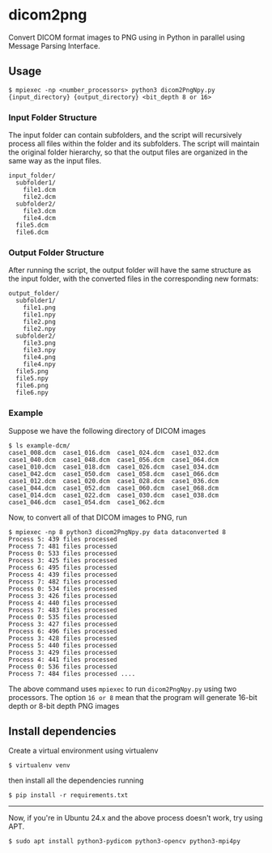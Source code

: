 # dicom2png
Convert DICOM format images to PNG using in Python in parallel using Message
Parsing Interface.

## Usage
```
$ mpiexec -np <number_processors> python3 dicom2PngNpy.py {input_directory} {output_directory} <bit_depth 8 or 16>
```

### Input Folder Structure
The input folder can contain subfolders, and the script will recursively process all files within the folder and its subfolders. 
The script will maintain the original folder hierarchy, so that the output files are organized in the same way as the input files.

```
input_folder/
  subfolder1/
    file1.dcm
    file2.dcm
  subfolder2/
    file3.dcm
    file4.dcm
  file5.dcm
  file6.dcm

```
### Output Folder Structure
After running the script, the output folder will have the same structure as the input folder, with the converted files in the corresponding new formats:
```
output_folder/
  subfolder1/
    file1.png
    file1.npy
    file2.png
    file2.npy
  subfolder2/
    file3.png
    file3.npy
    file4.png
    file4.npy
  file5.png
  file5.npy
  file6.png
  file6.npy

```

### Example
Suppose we have the following directory of DICOM images
```
$ ls example-dcm/
case1_008.dcm  case1_016.dcm  case1_024.dcm  case1_032.dcm  case1_040.dcm  case1_048.dcm  case1_056.dcm  case1_064.dcm
case1_010.dcm  case1_018.dcm  case1_026.dcm  case1_034.dcm  case1_042.dcm  case1_050.dcm  case1_058.dcm  case1_066.dcm
case1_012.dcm  case1_020.dcm  case1_028.dcm  case1_036.dcm  case1_044.dcm  case1_052.dcm  case1_060.dcm  case1_068.dcm
case1_014.dcm  case1_022.dcm  case1_030.dcm  case1_038.dcm  case1_046.dcm  case1_054.dcm  case1_062.dcm
```

Now, to convert all of that DICOM images to PNG, run
```
$ mpiexec -np 8 python3 dicom2PngNpy.py data dataconverted 8
Process 5: 439 files processed
Process 7: 481 files processed
Process 0: 533 files processed
Process 3: 425 files processed
Process 6: 495 files processed
Process 4: 439 files processed
Process 7: 482 files processed
Process 0: 534 files processed
Process 3: 426 files processed
Process 4: 440 files processed
Process 7: 483 files processed
Process 0: 535 files processed
Process 3: 427 files processed
Process 6: 496 files processed
Process 3: 428 files processed
Process 5: 440 files processed
Process 3: 429 files processed
Process 4: 441 files processed
Process 0: 536 files processed
Process 7: 484 files processed ....

```
The above command uses `mpiexec` to run `dicom2PngNpy.py` using two processors. The
option ` 16 or 8 ` mean that the program will generate 16-bit depth or 8-bit depth PNG images

## Install dependencies
Create a virtual environment using virtualenv
```
$ virtualenv venv
```
then install all the dependencies running
```
$ pip install -r requirements.txt
```
---
Now, if you're in Ubuntu 24.x and the above process doesn't work, try
using APT.
```
$ sudo apt install python3-pydicom python3-opencv python3-mpi4py
```
